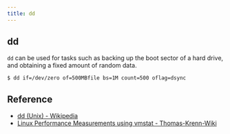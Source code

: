 ```yaml
---
title: dd
---
```


## dd
`dd` can be used for tasks such as backing up the boot sector of a hard drive, and obtaining a fixed amount of random data.

```
$ dd if=/dev/zero of=500MBfile bs=1M count=500 oflag=dsync
```

## Reference
* [dd (Unix) - Wikipedia](https://en.wikipedia.org/wiki/Dd_(Unix))
* [Linux Performance Measurements using vmstat - Thomas-Krenn-Wiki](https://www.thomas-krenn.com/en/wiki/Linux_Performance_Measurements_using_vmstat)
